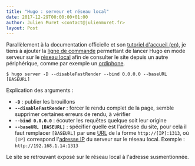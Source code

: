 ```yaml
---
title: "Hugo : serveur et réseau local"
date: 2017-12-29T00:00:00+01:00
author: Julien Muret <contact@julienmuret.fr>
layout: Post
---
```


Parallèlement à la documentation officielle et son [tutoriel d'accueil (en)],
je tiens à ajouter la [ligne de commande] permettant de lancer Hugo en mode
serveur sur le [réseau local] afin de consulter le site depuis un autre
périphérique, comme par exemple un [ordiphone].

<!-- Liens du résumé -->

[tutoriel d'accueil (en)]: https://gohugo.io/getting-started/quick-start/
[ligne de commande]: https://fr.wikipedia.org/wiki/Commande_informatique
[réseau local]: https://fr.wikipedia.org/wiki/R%C3%A9seau_local
[ordiphone]: https://fr.wikipedia.org/wiki/Smartphone

<!-- more -->

```shell
$ hugo server -D --disableFastRender --bind 0.0.0.0 --baseURL [BASEURL]
```

Explication des arguments :

- __`-D`__ : publier les brouillons
- __`--disableFastRender`__ : forcer le rendu complet de la page, semble
supprimer certaines erreurs de rendu, à vérifier
- __`--bind 0.0.0.0`__ : écouter les requêtes quelque soit leur origine
- __`--baseURL [BASEURL]`__ : spécifier quelle est l'adresse du site, pour cela
il faut remplacer `[BASEURL]` par une [URL] de la forme `http://[IP]:1313`, où
`[IP]` correspond l'[adresse IP] du serveur sur le réseau local. Exemple :
`http://192.168.1.14:1313`

Le site se retrouvant exposé sur le réseau local à l'adresse susmentionnée.

<!--Liens externes et références-->

[adresse IP]: https://fr.wikipedia.org/wiki/Adresse_IP
[URL]: https://fr.wikipedia.org/wiki/Uniform_Resource_Locator
